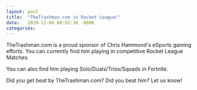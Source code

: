 ```yaml
---
layout: post
title:  "TheTrashman.com in Rocket League!"
date:   2020-12-06 08:02:36 -0600
categories: 
---
```


TheTrashman.com is a proud sponsor of Chris Hammond's eSports gaming efforts. You can currently find him playing in competitive Rocket League Matches.

You can also find him playing Solo/Duals/Trios/Squads in Fortnite.

Did you get beat by TheTrashman.com? Did you beat him? Let us know!
